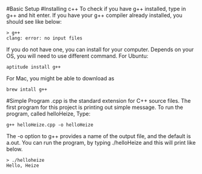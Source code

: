 #Basic Setup
#Installing c++
To check if you have g++ installed, type in g++ and hit enter. If you have your g++ compiler already installed, you should see like below:
```
> g++
clang: error: no input files
```

If you do not have one, you can install for your computer. Depends on your OS, you will need to use different command. For Ubuntu:
```
aptitude install g++
```
For Mac, you might be able to download as
```
brew intall g++
```

#Simple Program
.cpp is the standard extension for C++ source files. The first program for this project is printing out simple message. To run the program, called helloHeize, Type:
```
g++ helloHeize.cpp -o helloHeize
```

The -o option to g++ provides a name of the output file, and the default is a.out.
You can run the program, by typing ./helloHeize and this will print like below.
```
> ./helloheize
Hello, Heize
```
